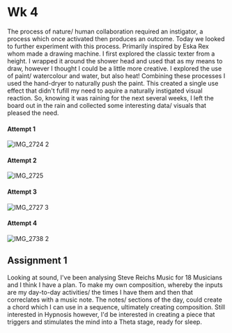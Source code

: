 <h1>Wk 4</h1> 

The process of nature/ human collaboration required an instigator, a process which once activated then produces an outcome. Today we looked to further experiment with this process. Primarily inspired by Eska Rex whom made a drawing machine. I first explored the classic texter from a height. I wrapped it around the shower head and used that as my means to draw, however I thought I could be a little more creative. I explored the use of paint/ watercolour and water, but also heat! Combining these processes I used the hand-dryer to naturally push the paint. This created a single use effect that didn't fufill my need to aquire a naturally instigated visual reaction. So, knowing it was raining for the next several weeks, I left the board out in the rain and collected some interesting data/ visuals that pleased the need. 

<h4>Attempt 1</h4> 

![IMG_2724 2](https://user-images.githubusercontent.com/68719286/96593567-2df09980-1331-11eb-952c-a73ce54d586f.jpeg)

<h4>Attempt 2</h4> 

![IMG_2725](https://user-images.githubusercontent.com/68719286/96593604-377a0180-1331-11eb-85e6-5c1054630bd3.jpeg)

<h4>Attempt 3</h4> 

![IMG_2727 3](https://user-images.githubusercontent.com/68719286/96593608-39dc5b80-1331-11eb-8bde-cddcbfac9b47.jpeg)

<h4>Attempt 4</h4> 

![IMG_2738 2](https://user-images.githubusercontent.com/68719286/96593628-3e087900-1331-11eb-8207-02e2858fe93b.jpeg)

<h2>Assignment 1</h2> 

Looking at sound, I've been analysing Steve Reichs Music for 18 Musicians and I think I have a plan. To make my own composition, whereby the inputs are my day-to-day activities/ the times I have them and then that correclates with a music note. The notes/ sections of the day, could create a chord which I can use in a sequence, ultimately creating composition. Still interested in Hypnosis however, I'd be interested in creating a piece that triggers and stimulates the mind into a Theta stage, ready for sleep. 
